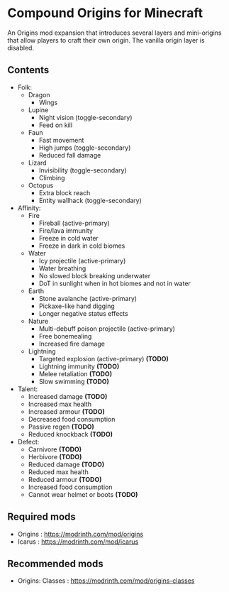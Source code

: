 # Compound Origins for Minecraft

An Origins mod expansion that introduces several layers and mini-origins that allow players to craft their own origin. The vanilla origin layer is disabled.

## Contents
- Folk:
  - Dragon
    - Wings
  - Lupine
    - Night vision (toggle-secondary)
    - Feed on kill
  - Faun
    - Fast movement
    - High jumps (toggle-secondary)
    - Reduced fall damage
  - Lizard
    - Invisibility (toggle-secondary)
    - Climbing
  - Octopus
    - Extra block reach
    - Entity wallhack (toggle-secondary)
- Affinity:
  - Fire
    - Fireball (active-primary)
    - Fire/lava immunity
    - Freeze in cold water
    - Freeze in dark in cold biomes
  - Water
    - Icy projectile (active-primary)
    - Water breathing
    - No slowed block breaking underwater
    - DoT in sunlight when in hot biomes and not in water
  - Earth
    - Stone avalanche (active-primary)
    - Pickaxe-like hand digging
    - Longer negative status effects
  - Nature
    - Multi-debuff poison projectile (active-primary)
    - Free bonemealing
    - Increased fire damage
  - Lightning
    - Targeted explosion (active-primary)                                             <b>(TODO)</b>
    - Lightning immunity                                             <b>(TODO)</b>
    - Melee retaliation                                             <b>(TODO)</b>
    - Slow swimming                                             <b>(TODO)</b>
- Talent:
  - Increased damage                                             <b>(TODO)</b>
  - Increased max health
  - Increased armour                                             <b>(TODO)</b>
  - Decreased food consumption
  - Passive regen                                                    <b>(TODO)</b>
  - Reduced knockback                                             <b>(TODO)</b>
- Defect:
  - Carnivore                                             <b>(TODO)</b>
  - Herbivore                                             <b>(TODO)</b>
  - Reduced damage                                             <b>(TODO)</b>
  - Reduced max health
  - Reduced armour                                             <b>(TODO)</b>
  - Increased food consumption
  - Cannot wear helmet or boots                                             <b>(TODO)</b>

## Required mods
- Origins : https://modrinth.com/mod/origins
- Icarus : https://modrinth.com/mod/icarus

## Recommended mods
- Origins: Classes : https://modrinth.com/mod/origins-classes